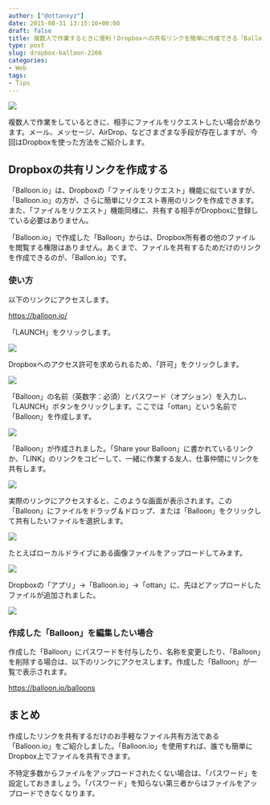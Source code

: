 ```yaml
---
author: ["@ottanxyz"]
date: 2015-08-31 13:15:16+00:00
draft: false
title: 複数人で作業するときに便利！Dropboxへの共有リンクを簡単に作成できる「Balloon.io」
type: post
slug: dropbox-balloon-2266
categories:
- Web
tags:
- Tips
---
```


![](/uploads/2015/08/150831-55e4535b1cacd.png)






複数人で作業をしているときに、相手にファイルをリクエストしたい場合があります。メール、メッセージ、AirDrop、などさまざまな手段が存在しますが、今回はDropboxを使った方法をご紹介します。





## Dropboxの共有リンクを作成する





「Balloon.io」は、Dropboxの「ファイルをリクエスト」機能に似ていますが、「Balloon.io」の方が、さらに簡単にリクエスト専用のリンクを作成できます。また、「ファイルをリクエスト」機能同様に、共有する相手がDropboxに登録している必要はありません。





「Balloon.io」で作成した「Balloon」からは、Dropbox所有者の他のファイルを閲覧する権限はありません。あくまで、ファイルを共有するためだけのリンクを作成できるのが、「Ballon.io」です。





### 使い方





以下のリンクにアクセスします。



https://balloon.io/



「LAUNCH」をクリックします。





![](/uploads/2015/08/150831-55e4535d2f7af.png)






Dropboxへのアクセス許可を求められるため、「許可」をクリックします。





![](/uploads/2015/08/150831-55e4535e93d3a.png)






「Balloon」の名前（英数字：必須）とパスワード（オプション）を入力し、「LAUNCH」ボタンをクリックします。ここでは「ottan」という名前で「Balloon」を作成します。





![](/uploads/2015/08/150831-55e4535fde898.png)






「Balloon」が作成されました。「Share your Balloon」に書かれているリンクか、「LINK」のリンクをコピーして、一緒に作業する友人、仕事仲間にリンクを共有します。





![](/uploads/2015/08/150831-55e453613b744.png)






実際のリンクにアクセスすると、このような画面が表示されます。この「Balloon」にファイルをドラッグ＆ドロップ、または「Balloon」をクリックして共有したいファイルを選択します。





![](/uploads/2015/08/150831-55e45362af6cf.png)






たとえばローカルドライブにある画像ファイルをアップロードしてみます。





![](/uploads/2015/08/150831-55e455f842a34.png)






Dropboxの「アプリ」→「Balloon.io」→「ottan」に、先ほどアップロードしたファイルが追加されました。





![](/uploads/2015/08/150831-55e4558130725.png)






### 作成した「Balloon」を編集したい場合





作成した「Balloon」にパスワードを付与したり、名称を変更したり、「Balloon」を削除する場合は、以下のリンクにアクセスします。作成した「Balloon」が一覧で表示されます。



https://balloon.io/balloons



## まとめ





作成したリンクを共有するだけのお手軽なファイル共有方法である「Balloon.io」をご紹介しました。「Balloon.io」を使用すれば、誰でも簡単にDropbox上でファイルを共有できます。





不特定多数からファイルをアップロードされたくない場合は、「パスワード」を設定しておきましょう。「パスワード」を知らない第三者からはファイルをアップロードできなくなります。
